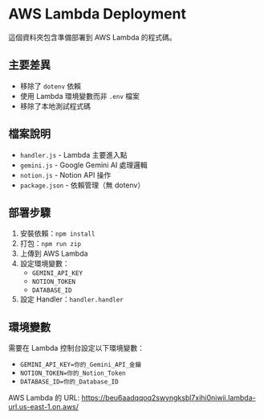 # AWS Lambda Deployment

這個資料夾包含準備部署到 AWS Lambda 的程式碼。

## 主要差異
- 移除了 `dotenv` 依賴
- 使用 Lambda 環境變數而非 `.env` 檔案
- 移除了本地測試程式碼

## 檔案說明
- `handler.js` - Lambda 主要進入點
- `gemini.js` - Google Gemini AI 處理邏輯
- `notion.js` - Notion API 操作
- `package.json` - 依賴管理（無 dotenv）

## 部署步驟
1. 安裝依賴：`npm install`
2. 打包：`npm run zip` 
3. 上傳到 AWS Lambda
4. 設定環境變數：
   - `GEMINI_API_KEY`
   - `NOTION_TOKEN` 
   - `DATABASE_ID`
5. 設定 Handler：`handler.handler`

## 環境變數
需要在 Lambda 控制台設定以下環境變數：
- `GEMINI_API_KEY=你的_Gemini_API_金鑰`
- `NOTION_TOKEN=你的_Notion_Token`
- `DATABASE_ID=你的_Database_ID`

AWS Lambda 的 URL: https://beu6aadqqoq2swyngksbl7xihi0niwii.lambda-url.us-east-1.on.aws/